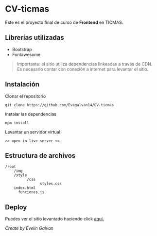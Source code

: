 # CV-ticmas

Este es el proyecto final de curso de **Frontend** en TICMAS.  
## Librerías utilizadas

 - Bootstrap
 - Fontawesome


> Importante: el sitio utiliza dependencias linkeadas a través de CDN. Es necesario contar con conexión a internet para levantar el sitio.

## Instalación

Clonar el repositorio

    git clone https://github.com/Evegalvan14/CV-ticmas
Instalar las dependencias

    npm install

Levantar un servidor virtual 

    >> open in live server <<

## Estructura de archivos

    /root
	    /img    
	    /style
	          /css
                    styles.css
	    index.html
          funciones.js


## Deploy
Puedes ver el sitio levantado haciendo click [aquí.](https://evegalvan14.github.io/CV-ticmas/)




*Create by Evelin Galvan*

